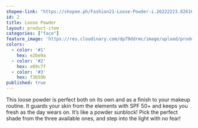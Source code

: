 ```yaml
---
shopee-link: "https://shopee.ph/Fashion21-Loose-Powder-i.26222223.826165486"
id: 2
title: Loose Powder
layout: product-item
categories: ["face"]
feature_image: 'https://res.cloudinary.com/dp79ddrmc/image/upload/products/loosePowder.jpg'
colors:
  - color: '#1'
    hex: e2be9a
  - color: '#2'
    hex: e09c7f
  - color: '#3'
    hex: f3b59b
published: true
---
```

This loose powder is perfect both on its own and as a finish to your makeup routine. It guards your skin from the elements with SPF 50+ and keeps you fresh as the day wears on. It’s like a powder sunblock! Pick the perfect shade from the three available ones, and step into the light with no fear!
